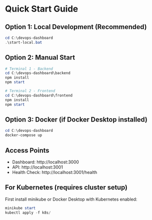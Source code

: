 # Quick Start Guide

## Option 1: Local Development (Recommended)
```powershell
cd C:\devops-dashboard
.\start-local.bat
```

## Option 2: Manual Start
```powershell
# Terminal 1 - Backend
cd C:\devops-dashboard\backend
npm install
npm start

# Terminal 2 - Frontend  
cd C:\devops-dashboard\frontend
npm install
npm start
```

## Option 3: Docker (if Docker Desktop installed)
```powershell
cd C:\devops-dashboard
docker-compose up
```

## Access Points
- Dashboard: http://localhost:3000
- API: http://localhost:3001
- Health Check: http://localhost:3001/health

## For Kubernetes (requires cluster setup)
First install minikube or Docker Desktop with Kubernetes enabled:
```powershell
minikube start
kubectl apply -f k8s/
```